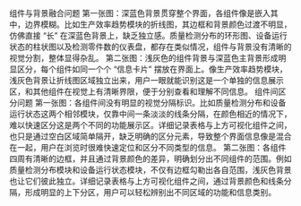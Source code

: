 组件与背景融合问题
第一张图：深蓝色背景贯穿整个界面，各组件像是嵌入其中，边界模糊。比如生产效率趋势模块的折线图，其边框和背景颜色过渡不明显，仿佛直接 “长” 在深蓝色背景上，缺乏独立感。质量检测分布的环形图、设备运行状态的柱状图以及检测零件数的仪表盘，都存在类似情况，组件与背景没有清晰的视觉分割，整体显得杂乱。
第二张图：浅灰色的组件背景与深蓝色主背景形成明显区分，每个组件如同一个个 “信息卡片” 摆放在界面上。像生产效率趋势模块，浅灰色背景让折线图区域独立出来，用户一眼就能识别这是一个单独的信息展示区，和其他组件在视觉上有清晰界限，便于分别查看和理解不同信息。
组件间区分问题
第一张图：各组件间没有明显的视觉分隔标识。比如质量检测分布和设备运行状态这两个相邻模块，仅靠中间一条淡淡的线条分隔，在颜色相近的情况下，难以快速区分这是两个不同的功能展示区。详细记录表格与上方可视化组件之间，也只是通过空白区域简单隔开，缺乏明确的区分元素，导致整个界面信息像是混合在一起，用户在浏览时很难快速定位和区分不同类型的信息。
第二张图：各组件四周有清晰的边框，并且通过背景颜色的差异，明确划分出不同组件的范围。例如质量检测分布模块和设备运行状态模块，不仅有边框勾勒出各自范围，浅灰色背景也让它们彼此独立。详细记录表格与上方可视化组件之间，通过背景颜色和线条分隔，形成明显的上下分区，用户可以轻松辨别出不同区域的功能和信息类别。
